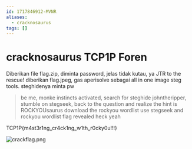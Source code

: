 ```yaml
---
id: 1717846912-MVNR
aliases:
  - cracknosaurus
tags: []
---
```


# cracknosaurus TCP1P Foren
Diberikan file flag.zip, diminta password, jelas tidak kutau, ya JTR to the rescue! diberikan flag.jpeg, gas aperisolve sebagai all in one image steg tools. steghidenya minta pw 
> be me,
> monke instincts activated,
> search for steghide johntheripper,
> stumble on stegseek,
> back to the question and realize the hint is ROCKYOUsaurus
> download the rockyou wordlist
> use stegseek and rockyou wordlist
> flag revealed
> heck yeah


TCP1P{m4st3r1ng_cr4ck1ng_w1th_r0cky0u!!!}

![crackflag.png](root/assets/imgs/crackflag.png)
